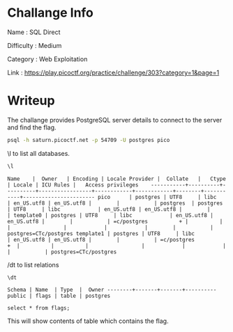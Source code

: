 # Challange Info

Name : SQL Direct

Difficulty : Medium

Category : Web Exploitation

Link : https://play.picoctf.org/practice/challenge/303?category=1&page=1

# Writeup

The challange provides PostgreSQL server details to connect to the server and find the flag.

```bash
psql -h saturn.picoctf.net -p 54709 -U postgres pico
```

\l to list all databases.

```bash
\l
```

`
   Name    |  Owner   | Encoding | Locale Provider |  Collate   |   Ctype    | Locale | ICU Rules |   Access privileges   
-----------+----------+----------+-----------------+------------+------------+--------+-----------+-----------------------
 pico      | postgres | UTF8     | libc            | en_US.utf8 | en_US.utf8 |        |           |
 postgres  | postgres | UTF8     | libc            | en_US.utf8 | en_US.utf8 |        |           |
 template0 | postgres | UTF8     | libc            | en_US.utf8 | en_US.utf8 |        |           | =c/postgres          +
           |          |          |                 |            |            |        |           | postgres=CTc/postgres
 template1 | postgres | UTF8     | libc            | en_US.utf8 | en_US.utf8 |        |           | =c/postgres          + 
           |          |          |                 |            |            |        |           | postgres=CTc/postgres
`

/dt to list relations

```
\dt
```

`
 Schema | Name  | Type  |  Owner
--------+-------+-------+----------
 public | flags | table | postgres
`

```
select * from flags;
```

This will show contents of table which contains the flag.

